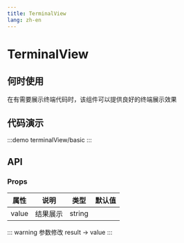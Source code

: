 ```yaml
---
title: TerminalView
lang: zh-en
---
```

# TerminalView

## 何时使用

在有需要展示终端代码时，该组件可以提供良好的终端展示效果

## 代码演示

:::demo
terminalView/basic
:::

## API

### Props

| 属性  | 说明     | 类型   | 默认值 |
| ----- | -------- | ------ | ------ |
| value | 结果展示 | string |        |

::: warning 参数修改
result -> value
:::
